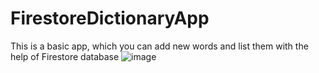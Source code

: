 # FirestoreDictionaryApp
This is a basic app, which you can add new words and list them with the help of Firestore database
![image](https://user-images.githubusercontent.com/115192848/202217620-d6c7c8fa-e033-4c0c-8550-f4ceab02ea9a.png)
